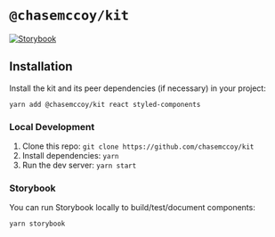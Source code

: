 # `@chasemccoy/kit`

[![Storybook](https://github.com/storybooks/press/blob/master/badges/storybook.svg)](https://chs-kit.netlify.com)

## Installation

Install the kit and its peer dependencies (if necessary) in your project:

```
yarn add @chasemccoy/kit react styled-components
```

### Local Development

1. Clone this repo: `git clone https://github.com/chasemccoy/kit`
2. Install dependencies: `yarn`
3. Run the dev server: `yarn start`

### Storybook

You can run Storybook locally to build/test/document components:

`yarn storybook`